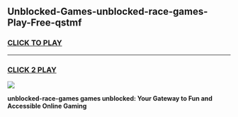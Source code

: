 
## Unblocked-Games-unblocked-race-games-Play-Free-qstmf
<h3>
<a href="https://premium76.site?title=unblocked-race-games&ref=15A">CLICK TO PLAY</a></h3>
<hr>

<h3>
<a href="https://premium76.site?title=unblocked-race-games&ref=15A">CLICK 2 PLAY</a>
  
</h3>

<a href="https://premium76.site?title=unblocked-race-games&ref=15A"><img src="https://clearcache.store/games.png"></a>


**unblocked-race-games games unblocked: Your Gateway to Fun and Accessible Online Gaming**
